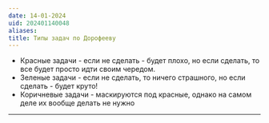```yaml
---
date: 14-01-2024
uid: 202401140048
aliases: 
title: Типы задач по Дорофееву
---
```

- Красные задачи - если не сделать - будет плохо, но если сделать, то все будет просто идти своим чередом.
- Зеленые задачи - если не сделать, то ничего страшного, но если сделать - будет круто!
- Коричневые задачи - маскируются под красные, однако на самом деле их вообще делать не нужно

---
